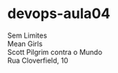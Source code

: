 # devops-aula04
Sem Limites<br/>
Mean Girls<br/>
Scott Pilgrim contra o Mundo<br/>
Rua Cloverfield, 10<br/>
